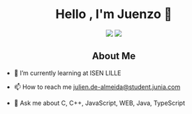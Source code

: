 <h1 align="center"> Hello , I'm Juenzo 👋</h1>

<p align="center">
        <img src="https://komarev.com/ghpvc/?username=Juenzo&color=blueviolet" />
        <img src="https://img.shields.io/github/followers/Juenzo.svg?style=social&label=Follow&maxAge=2592000" />
</p>

<h2 align = "center"> About Me </h2>

- 🌱 I’m currently learning at ISEN LILLE

- 📫 How to reach me julien.de-almeida@student.junia.com

- 💬 Ask me about C, C++, JavaScript, WEB, Java, TypeScript
